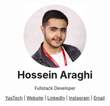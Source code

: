 

<div align="center">
<img src="./prf.png" width="200px" alt="Hossein Araghi"> 
<br>
<font size="6px">
<strong>Hossein Araghi</strong>
</font>

Fullstack Developer

[YasTech](https://github.com/YasTechOrg) | [Website](https://hossara.com) |
[LinkedIn](https://linkedin.com/in/hossara) | [Instagram](https://instagram.com/hossara.dev) |
[Email](mailto:hoseinaraghi84@gmail.com)
</div>
